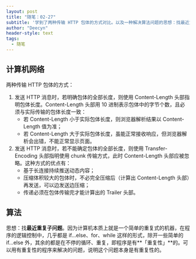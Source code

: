 ```yaml
---
layout: post
title: "随笔：02-27"
subtitle: '学到了两种传输 HTTP 包体的方式对比。以及一种解决算法问题的思想：找最近重复子问题。'
author: "Deecyn"
header-style: text
tags:
  - 随笔
---
```




## 计算机网络

两种传输 HTTP 包体的方式：

1. 发送 HTTP 消息时，若明确包体的全部长度，则使用 Content-Length 头部指明包体长度。Content-Length 头部用 10 进制表示包体中的字节个数，且必须与实际传输的包体长度一致：
   - 若 Content-Length 小于实际包体长度，则浏览器解析结果以 Content-Length 值为准；
   - 若 Content-Length 大于实际包体长度，虽能正常接收响应，但浏览器解析会出错，不能正常显示页面。
2. 发送 HTTP 消息时，若不能确定包体的全部长度，则使用 Transfer-Encoding 头部指明使用 chunk 传输方式，此时 Content-Length 头部应被忽略。这种方式的优点有：
   - 基于长连接持续推送动态内容；
   - 压缩体积较大的包体时，不必完全压缩后（计算出 Content-Length 头部）再发送，可以边发送边压缩；
   - 传递必须在包体传输完才能计算出的 Trailer 头部。



## 算法

思想：找**最近重复子问题**。因为计算机本质上就是一个简单的重复式的机器，在程序的逻辑控制中，几乎都是 if...else、for、while 这样的形式，除开一些简单的 if...else 外，其余的都是在不停的循环、重复，即程序是有**「重复性」**的。可以用有重复性的程序来解决的问题，说明这个问题本身是有重复性的。















